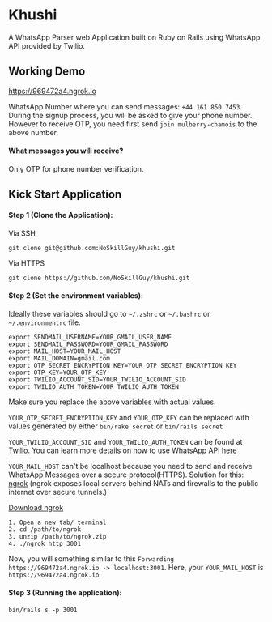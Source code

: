# Khushi
A WhatsApp Parser web Application built on Ruby on Rails using WhatsApp API provided by Twilio. 

## Working Demo

https://969472a4.ngrok.io

WhatsApp Number where you can send messages: `+44 161 850 7453`.
During the signup process, you will be asked to give your phone number. However to receive OTP, you need first send `join mulberry-chamois` to the above number. 
#### What messages you will receive?
Only OTP for phone number verification. 

## Kick Start Application
#### Step 1 (Clone the Application): 
Via SSH
```
git clone git@github.com:NoSkillGuy/khushi.git
```
Via HTTPS 
```
git clone https://github.com/NoSkillGuy/khushi.git
```

#### Step 2 (Set the environment variables):
Ideally these variables should go to `~/.zshrc` or `~/.bashrc` or `~/.environmentrc` file.
```
export SENDMAIL_USERNAME=YOUR_GMAIL_USER_NAME
export SENDMAIL_PASSWORD=YOUR_GMAIL_PASSWORD
export MAIL_HOST=YOUR_MAIL_HOST
export MAIL_DOMAIN=gmail.com
export OTP_SECRET_ENCRYPTION_KEY=YOUR_OTP_SECRET_ENCRYPTION_KEY
export OTP_KEY=YOUR_OTP_KEY
export TWILIO_ACCOUNT_SID=YOUR_TWILIO_ACCOUNT_SID
export TWILIO_AUTH_TOKEN=YOUR_TWILIO_AUTH_TOKEN
```
Make sure you replace the above variables with actual values.

`YOUR_OTP_SECRET_ENCRYPTION_KEY` and `YOUR_OTP_KEY` can be replaced with values generated by either `bin/rake secret` or `bin/rails secret`

`YOUR_TWILIO_ACCOUNT_SID` and `YOUR_TWILIO_AUTH_TOKEN` can be found at [Twilio](https://www.twilio.com/console). You can learn more details on how to use WhatsApp API [here](https://www.twilio.com/console/sms/whatsapp/sandbox)

`YOUR_MAIL_HOST` can't be localhost because you need to send and receive WhatsApp Messages over a secure protocol(HTTPS). Solution for this: [ngrok](https://ngrok.com/) (ngrok exposes local servers behind NATs and firewalls to the public internet over secure tunnels.)

[Download ngrok](https://ngrok.com/download)
```
1. Open a new tab/ terminal
2. cd /path/to/ngrok
3. unzip /path/to/ngrok.zip
4. ./ngrok http 3001
```
Now, you will something similar to this `Forwarding https://969472a4.ngrok.io -> localhost:3001`. Here, your `YOUR_MAIL_HOST` is `https://969472a4.ngrok.io`

#### Step 3 (Running the application):
```
bin/rails s -p 3001
```



